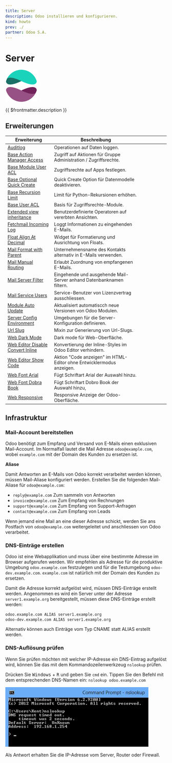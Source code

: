```yaml
---
title: Server
description: Odoo installieren und konfigurieren.
kind: howto
prev: ./
partner: Odoo S.A.
---
```


# Server

![icons_odoo_website_enterprise](attachments/icons_odoo_website_enterprise.png)

{{ $frontmatter.description }}

## Erweiterungen

| Erweiterung                                                                       | Beschreibung                                                         |     |     |     |     |     |     |
| --------------------------------------------------------------------------------- | -------------------------------------------------------------------- | --- | --- | --- | --- | --- | --- |
| [Auditlog](Auditlog.md)                                                           | Operationen auf Daten loggen.                                        |     |     |     |     |     |     |
| [Base Action Manager Access](Base%20Action%20Manager%20Access.md)                 | Zugriff auf Aktionen für Gruppe Administration / Zugriffsrechte.     |     |     |     |     |     |     |
| [Base Module User ACL](Base%20Module%20User%20ACL.md)                             | Zugriffsrechte auf Apps festlegen.                                   |     |     |     |     |     |     |
| [Base Optional Quick Create](Base%20Optional%20Quick%20Create.md)                 | Quick Create Option für Datenmodelle deaktivieren.                   |     |     |     |     |     |     |
| [Base Recursion Limit](Base%20Recursion%20Limit.md)                               | Limit für Python-Rekursionen erhöhen.                                |     |     |     |     |     |     |
| [Base User ACL](Base%20User%20ACL.md)                                             | Basis für Zugriffsrechte-Module.                                     |     |     |     |     |     |     |
| [Extended view inheritance](Extended%20view%20inheritance.md)                     | Benutzerdefinierte Operatoren auf vererbten Ansichten.               |     |     |     |     |     |     |
| [Fetchmail Incoming Log](Fetchmail%20Incoming%20Log.md)                           | Loggt Informationen zu eingehenden E-Mails.                          |     |     |     |     |     |     |
| [Float Align At Decimal](Float%20Align%20At%20Decimal.md)                         | Widget für Formatierung und Ausrichtung von Floats.                  |     |     |     |     |     |     |
| [Mail Format with Parent](Mail%20Format%20With%20Parent.md)                       | Unternehmensname des Kontakts alternativ in E-Mails verwenden.       |     |     |     |     |     |     |
| [Mail Manual Routing](Mail%20Manual%20Routing.md)                                 | Erlaubt Zuordnung von empfangenen E-Mails.                           |     |     |     |     |     |     |
| [Mail Server Filter](Mail%20Server%20Filter.md)                                   | Eingehende und ausgehende Mail-Server anhand Datenbanknamen filtern. |     |     |     |     |     |     |
| [Mail Service Users](Mail%20Service%20Users.md)                                   | Service-Benutzer von Lizenzvertrag ausschliessen.                    |     |     |     |     |     |     |
| [Module Auto Update](Module%20Auto%20Update.md)                                   | Aktualisiert automatiscch neue Versionen von Odoo Modulen.           |     |     |     |     |     |     |
| [Server Config Environment](Server%20Config%20Environment.md)                     | Umgebungen für die Server-Konfiguration definieren.                  |     |     |     |     |     |     |
| [Url Slug](Url%20Slug.md)                                                         | Mixin zur Generierung von Url-Slugs.                                 |     |     |     |     |     |     |
| [Web Dark Mode](Web%20Dark%20Mode.md)                                             | Dark mode für Web-Oberfläche.                                        |     |     |     |     |     |     |
| [Web Editor Disable Convert Inline](Web%20Editor%20Disable%20Convert%20Inline.md) | Konvertierung der Inline-Styles im Odoo Editor verhindern.           |     |     |     |     |     |     |
| [Web Editor Show Code](Web%20Editor%20Show%20Code.md)                             | Aktion "Code anzeigen" im HTML-Editor ohne Entwicklermodus anzeigen. |     |     |     |     |     |     |
| [Web Font Arial](Web%20Font%20Arial.md)                                           | Fügt Schriftart Arial der Auswahl hinzu.                             |     |     |     |     |     |     |
| [Web Font Dobra Book](Web%20Font%20Dobra%20Book.md)                               | Fügt Schriftart Dobro Book der Auswahl hinzu,                        |     |     |     |     |     |     |
| [Web Responsive](Web%20Responsive.md)                                             | Responsive Anzeige der Odoo-Oberfläche.                              |     |     |     |     |     |     |

## Infrastruktur

### Mail-Account bereitstellen

Odoo benötigt zum Empfang und Versand von E-Mails einen exklusiven Mail-Account. Im Normalfall lautet die Mail Adresse `odoo@example.com`, wobei `example.com` mit der Domain des Kunden zu ersetzen ist.

**Aliase**

Damit Antworten an E-Mails von Odoo korrekt verarbeitet werden können, müssen Mail-Aliase konfiguriert werden. Erstellen Sie die folgenden Mail-Aliase für `odoo@example.com`:

- `reply@example.com` Zum sammeln von Antworten
- `invoice@example.com` Zum Empfang von Rechnungen
- `support@example.com` Zum Empfang von Support-Anfragen
- `contact@example.com` Zum Empfang von Leads

Wenn jemand eine Mail an eine dieser Adresse schickt, werden Sie ans Postfach von `odoo@example.com` weitergeleitet und anschliessen von Odoo verarbeitet.

### DNS-Einträge erstellen

Odoo ist eine Webapplikation und muss über eine bestimmte Adresse im Browser aufgerufen werden. Wir empfehlen als Adresse für die produktive Umgebung `odoo.example.com` festzulegen und für die Testumgebung `odoo-dev.example.com`. `example.com` ist natürlich mit der Domain des Kunden zu ersetzen.

Damit die Adresse korrekt aufgelöst wird, müssen DNS-Einträge erstellt werden. Angenommen es wird ein Server unter der Adresse `server1.example.org` bereitgestellt, müssen diese DNS-Einträge erstellt werden:

```
odoo.example.com ALIAS server1.example.org
odoo-dev.example.com ALIAS server1.example.org
```

Alternativ können auch Einträge vom Typ CNAME statt ALIAS erstellt werden.

### DNS-Auflösung prüfen

Wenn Sie prüfen möchten mit welcher IP-Adresse ein DNS-Eintrag aufgelöst wird, können Sie das mit dem Kommandozeilenwerkzeug `nslookup` prüfen.

Drücken Sie <kbd>Windows</kbd> + <kbd>R</kbd> und geben Sie `cmd` ein. Tippen Sie den Befehl mit dem entsprechenden DNS-Namen ein: `nslookup odoo.example.com`

![](attachments/cmd%20nslookup.png)

Als Antwort erhalten Sie die IP-Adresse vom Server, Router oder Firewall.
